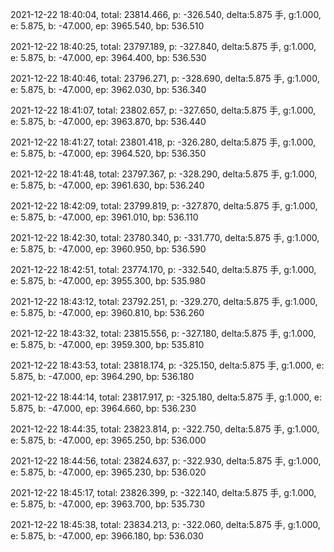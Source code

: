 2021-12-22 18:40:04, total: 23814.466, p: -326.540, delta:5.875 手, g:1.000, e: 5.875, b: -47.000, ep: 3965.540, bp: 536.510

2021-12-22 18:40:25, total: 23797.189, p: -327.840, delta:5.875 手, g:1.000, e: 5.875, b: -47.000, ep: 3964.400, bp: 536.530

2021-12-22 18:40:46, total: 23796.271, p: -328.690, delta:5.875 手, g:1.000, e: 5.875, b: -47.000, ep: 3962.030, bp: 536.340

2021-12-22 18:41:07, total: 23802.657, p: -327.650, delta:5.875 手, g:1.000, e: 5.875, b: -47.000, ep: 3963.870, bp: 536.440

2021-12-22 18:41:27, total: 23801.418, p: -326.280, delta:5.875 手, g:1.000, e: 5.875, b: -47.000, ep: 3964.520, bp: 536.350

2021-12-22 18:41:48, total: 23797.367, p: -328.290, delta:5.875 手, g:1.000, e: 5.875, b: -47.000, ep: 3961.630, bp: 536.240

2021-12-22 18:42:09, total: 23799.819, p: -327.870, delta:5.875 手, g:1.000, e: 5.875, b: -47.000, ep: 3961.010, bp: 536.110

2021-12-22 18:42:30, total: 23780.340, p: -331.770, delta:5.875 手, g:1.000, e: 5.875, b: -47.000, ep: 3960.950, bp: 536.590

2021-12-22 18:42:51, total: 23774.170, p: -332.540, delta:5.875 手, g:1.000, e: 5.875, b: -47.000, ep: 3955.300, bp: 535.980

2021-12-22 18:43:12, total: 23792.251, p: -329.270, delta:5.875 手, g:1.000, e: 5.875, b: -47.000, ep: 3960.810, bp: 536.260

2021-12-22 18:43:32, total: 23815.556, p: -327.180, delta:5.875 手, g:1.000, e: 5.875, b: -47.000, ep: 3959.300, bp: 535.810

2021-12-22 18:43:53, total: 23818.174, p: -325.150, delta:5.875 手, g:1.000, e: 5.875, b: -47.000, ep: 3964.290, bp: 536.180

2021-12-22 18:44:14, total: 23817.917, p: -325.180, delta:5.875 手, g:1.000, e: 5.875, b: -47.000, ep: 3964.660, bp: 536.230

2021-12-22 18:44:35, total: 23823.814, p: -322.750, delta:5.875 手, g:1.000, e: 5.875, b: -47.000, ep: 3965.250, bp: 536.000

2021-12-22 18:44:56, total: 23824.637, p: -322.930, delta:5.875 手, g:1.000, e: 5.875, b: -47.000, ep: 3965.230, bp: 536.020

2021-12-22 18:45:17, total: 23826.399, p: -322.140, delta:5.875 手, g:1.000, e: 5.875, b: -47.000, ep: 3963.700, bp: 535.730

2021-12-22 18:45:38, total: 23834.213, p: -322.060, delta:5.875 手, g:1.000, e: 5.875, b: -47.000, ep: 3966.180, bp: 536.030